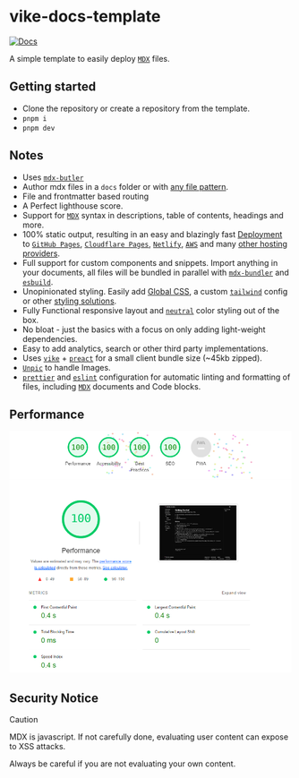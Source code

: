 # vike-docs-template

[![Docs](https://img.shields.io/badge/docs-online-green)](https://vike-docs-template.nicozweifel.com/)

A simple template to easily deploy [`MDX`](https://mdxjs.com/) files.

## Getting started

- Clone the repository or create a repository from the template.
- `pnpm i`
- `pnpm dev`

## Notes

- Uses [`mdx-butler`](https://mdx-butler.com)
- Author mdx files in a `docs` folder or with [any file pattern](https://vike-docs-template.nicozweifel.com/configuration#options).
- File and frontmatter based routing
- A Perfect lighthouse score.
- Support for [`MDX`](https://mdxjs.com/) syntax in descriptions, table of contents, headings and more.
- 100% static output, resulting in an easy and blazingly fast [Deployment](https://vike-docs-template.nicozweifel.com/deploy) to [`GitHub Pages`](https://pages.github.com/), [`Cloudflare Pages`](https://pages.cloudflare.com/), [`Netlify`](https://www.netlify.com/), [`AWS`](https://aws.amazon.com/) and many [other hosting providers](https://vike.dev/github-pages).
- Full support for custom components and snippets. Import anything in your documents, all files will be bundled in parallel with [`mdx-bundler`](https://github.com/kentcdodds/mdx-bundler) and [`esbuild`](https://esbuild.github.io/).
- Unopinionated styling. Easily add [Global CSS](https://vike-docs-template.nicozweifel.com/customization/UI/styling#global-css), a custom [`tailwind`](https://vike-docs-template.nicozweifel.com/customization/UI/styling#tailwind) config or other [styling solutions](https://vike-docs-template.nicozweifel.com/customization/UI/styling).
- Fully Functional responsive layout and [`neutral`](https://tailwindcss.com/docs/customizing-colors) color styling out of the box.
- No bloat - just the basics with a focus on only adding light-weight dependencies.
- Easy to add analytics, search or other third party implementations.
- Uses [`vike`](https://vike.dev/) + [`preact`](https://preactjs.com/) for a small client bundle size (~45kb zipped).
- [`Unpic`](https://unpic.pics/) to handle Images.
- [`prettier`](https://prettier.io/) and [`eslint`](https://eslint.org/) configuration for automatic linting and formatting of files, including [`MDX`](https://mdxjs.com/) documents and Code blocks.

## Performance

![Lighthouse results](/public/lighthouse.png)

## Security Notice

> [!CAUTION]
> MDX is javascript. If not carefully done, evaluating user content can expose to XSS attacks.
>
> Always be careful if you are not evaluating your own content.
